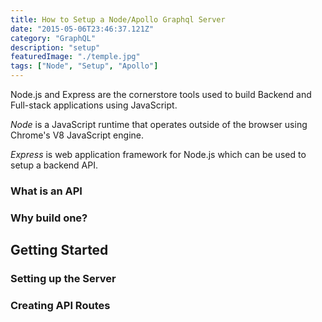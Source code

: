 ```yaml
---
title: How to Setup a Node/Apollo Graphql Server
date: "2015-05-06T23:46:37.121Z"
category: "GraphQL"
description: "setup"
featuredImage: "./temple.jpg"
tags: ["Node", "Setup", "Apollo"]
---
```


Node.js and Express are the cornerstore tools used to build Backend and Full-stack applications using JavaScript.

*Node* is a JavaScript runtime that operates outside of the browser using Chrome's V8 JavaScript engine.

*Express* is web application framework for Node.js which can be used to setup a backend API.

### What is an API


### Why build one?


## Getting Started

### Setting up the Server

### Creating API Routes

### 